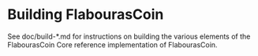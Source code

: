 Building FlabourasCoin
================

See doc/build-*.md for instructions on building the various
elements of the FlabourasCoin Core reference implementation of FlabourasCoin.
